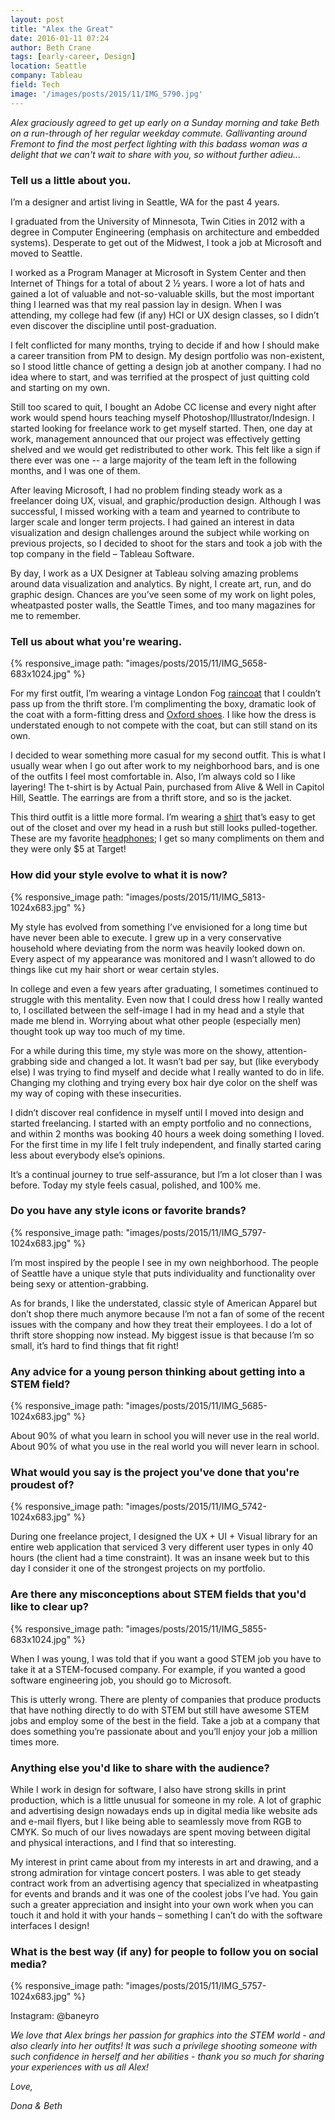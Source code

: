 ```yaml
---
layout: post
title: "Alex the Great"
date: 2016-01-11 07:24
author: Beth Crane
tags: [early-career, Design]
location: Seattle
company: Tableau
field: Tech
image: '/images/posts/2015/11/IMG_5790.jpg'
---
```


*Alex graciously agreed to get up early on a Sunday morning and take Beth on a run-through of her regular weekday commute. Gallivanting around Fremont to find the most perfect lighting with this badass woman was a delight that we can't wait to share with you, so without further adieu...*

### Tell us a little about you.

I’m a designer and artist living in Seattle, WA for the past 4 years.

I graduated from the University of Minnesota, Twin Cities in 2012 with a degree in Computer Engineering (emphasis on architecture and embedded systems). Desperate to get out of the Midwest, I took a job at Microsoft and moved to Seattle.

I worked as a Program Manager at Microsoft in System Center and then Internet of Things for a total of about 2 ½ years. I wore a lot of hats and gained a lot of valuable and not-so-valuable skills, but the most important thing I learned was that my real passion lay in design. When I was attending, my college had few (if any) HCI or UX design classes, so I didn’t even discover the discipline until post-graduation.

I felt conflicted for many months, trying to decide if and how I should make a career transition from PM to design. My design portfolio was non-existent, so I stood little chance of getting a design job at another company. I had no idea where to start, and was terrified at the prospect of just quitting cold and starting on my own.

Still too scared to quit, I bought an Adobe CC license and every night after work would spend hours teaching myself Photoshop/Illustrator/Indesign. I started looking for freelance work to get myself started. Then, one day at work, management announced that our project was effectively getting shelved and we would get redistributed to other work. This felt like a sign if there ever was one -- a large majority of the team left in the following months, and I was one of them.

After leaving Microsoft, I had no problem finding steady work as a freelancer doing UX, visual, and graphic/production design. Although I was successful, I missed working with a team and yearned to contribute to larger scale and longer term projects. I had gained an interest in data visualization and design challenges around the subject while working on previous projects, so I decided to shoot for the stars and took a job with the top company in the field – Tableau Software.

By day, I work as a UX Designer at Tableau solving amazing problems around data visualization and analytics. By night, I create art, run, and do graphic design. Chances are you’ve seen some of my work on light poles, wheatpasted poster walls, the Seattle Times, and too many magazines for me to remember.

### Tell us about what you're wearing.

{% responsive_image path: "images/posts/2015/11/IMG_5658-683x1024.jpg" %}

For my first outfit, I’m wearing a vintage London Fog [raincoat](http://amzn.to/1ScsJ1k) that I couldn’t pass up from the thrift store. I’m complimenting the boxy, dramatic look of the coat with a form-fitting dress and [Oxford shoes](http://amzn.to/1RvPihu). I like how the dress is understated enough to not compete with the coat, but can still stand on its own.

I decided to wear something more casual for my second outfit. This is what I usually wear when I go out after work to my neighborhood bars, and is one of the outfits I feel most comfortable in. Also, I’m always cold so I like layering! The t-shirt is by Actual Pain, purchased from Alive & Well in Capitol Hill, Seattle. The earrings are from a thrift store, and so is the jacket.

This third outfit is a little more formal. I’m wearing a [shirt](http://amzn.to/1ScsV0t) that’s easy to get out of the closet and over my head in a rush but still looks pulled-together. These are my favorite [headphones](http://amzn.to/1RvPBsJ); I get so many compliments on them and they were only $5 at Target!

### How did your style evolve to what it is now?

{% responsive_image path: "images/posts/2015/11/IMG_5813-1024x683.jpg" %}

My style has evolved from something I’ve envisioned for a long time but have never been able to execute. I grew up in a very conservative household where deviating from the norm was heavily looked down on. Every aspect of my appearance was monitored and I wasn’t allowed to do things like cut my hair short or wear certain styles.

In college and even a few years after graduating, I sometimes continued to struggle with this mentality. Even now that I could dress how I really wanted to, I oscillated between the self-image I had in my head and a style that made me blend in. Worrying about what other people (especially men) thought took up way too much of my time.

For a while during this time, my style was more on the showy, attention-grabbing side and changed a lot. It wasn’t bad per say, but (like everybody else) I was trying to find myself and decide what I really wanted to do in life. Changing my clothing and trying every box hair dye color on the shelf was my way of coping with these insecurities.

I didn’t discover real confidence in myself until I moved into design and started freelancing. I started with an empty portfolio and no connections, and within 2 months was booking 40 hours a week doing something I loved. For the first time in my life I felt truly independent, and finally started caring less about everybody else’s opinions.

It’s a continual journey to true self-assurance, but I’m a lot closer than I was before. Today my style feels casual, polished, and 100% me.

### Do you have any style icons or favorite brands?

{% responsive_image path: "images/posts/2015/11/IMG_5797-1024x683.jpg" %}

I’m most inspired by the people I see in my own neighborhood. The people of Seattle have a unique style that puts individuality and functionality over being sexy or attention-grabbing.

As for brands, I like the understated, classic style of American Apparel but don’t shop there much anymore because I’m not a fan of some of the recent issues with the company and how they treat their employees. I do a lot of thrift store shopping now instead. My biggest issue is that because I’m so small, it’s hard to find things that fit right!

### Any advice for a young person thinking about getting into a STEM field?

{% responsive_image path: "images/posts/2015/11/IMG_5685-1024x683.jpg" %}

About 90% of what you learn in school you will never use in the real world. About 90% of what you use in the real world you will never learn in school.

### What would you say is the project you've done that you're proudest of?

{% responsive_image path: "images/posts/2015/11/IMG_5742-1024x683.jpg" %}

During one freelance project, I designed the UX + UI + Visual library for an entire web application that serviced 3 very different user types in only 40 hours (the client had a time constraint). It was an insane week but to this day I consider it one of the strongest projects on my portfolio.

### Are there any misconceptions about STEM fields that you'd like to clear up?

{% responsive_image path: "images/posts/2015/11/IMG_5855-683x1024.jpg" %}

When I was young, I was told that if you want a good STEM job you have to take it at a STEM-focused company. For example, if you wanted a good software engineering job, you should go to Microsoft.

This is utterly wrong. There are plenty of companies that produce products that have nothing directly to do with STEM but still have awesome STEM jobs and employ some of the best in the field. Take a job at a company that does something you’re passionate about and you’ll enjoy your job a million times more.

### Anything else you'd like to share with the audience?

While I work in design for software, I also have strong skills in print production, which is a little unusual for someone in my role. A lot of graphic and advertising design nowadays ends up in digital media like website ads and e-mail flyers, but I like being able to seamlessly move from RGB to CMYK. So much of our lives nowadays are spent moving between digital and physical interactions, and I find that so interesting.

My interest in print came about from my interests in art and drawing, and a strong admiration for vintage concert posters. I was able to get steady contract work from an advertising agency that specialized in wheatpasting for events and brands and it was one of the coolest jobs I’ve had. You gain such a greater appreciation and insight into your own work when you can touch it and hold it with your hands – something I can’t do with the software interfaces I design!

### What is the best way (if any) for people to follow you on social media?

{% responsive_image path: "images/posts/2015/11/IMG_5757-1024x683.jpg" %}

Instagram: @baneyro 

*We love that Alex brings her passion for graphics into the STEM world - and also clearly into her outfits! It was such a privilege shooting someone with such confidence in herself and her abilities - thank you so much for sharing your experiences with us all Alex!*

*Love,*

*Dona & Beth*
